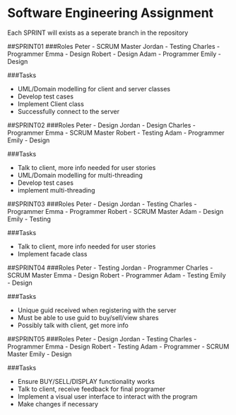 # Software Engineering Assignment
Each SPRINT will exists as a seperate branch in the repository

##SPRINT01
###Roles
Peter - SCRUM Master
Jordan - Testing
Charles - Programmer
Emma - Design
Robert - Design
Adam - Programmer
Emily - Design

###Tasks
- UML/Domain modelling for client and server classes
- Develop test cases
- Implement Client class
- Successfully connect to the server

##SPRINT02
###Roles
Peter - Design
Jordan - Design
Charles - Programmer
Emma - SCRUM Master
Robert - Testing
Adam - Programmer
Emily - Design

###Tasks
- Talk to client, more info needed for user stories
- UML/Domain modelling for multi-threading
- Develop test cases
- implement multi-threading

##SPRINT03
###Roles
Peter - Design
Jordan - Testing
Charles - Programmer
Emma - Programmer
Robert - SCRUM Master
Adam - Design
Emily - Testing

###Tasks
- Talk to client, more info needed for user stories 
- Implement facade class

##SPRINT04
###Roles
Peter - Testing
Jordan - Programmer
Charles - SCRUM Master
Emma - Design
Robert - Programmer
Adam - Testing
Emily - Design

###Tasks
- Unique guid received when registering with the server
- Must be able to use guid to buy/sell/view shares
- Possibly talk with client, get more info

##SPRINT05
###Roles
Peter - Design
Jordan - Testing
Charles - Programmer 
Emma - Design
Robert - Testing
Adam - Programmer - SCRUM Master
Emily - Design

###Tasks
- Ensure BUY/SELL/DISPLAY functionality works
- Talk to client, receive feedback for final programer
- Implement a visual user interface to interact with the program
- Make changes if necessary


